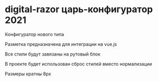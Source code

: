 # digital-razor царь-конфигуратор 2021
Конфигуратор нового типа<br/>

Разметка предназначена для интеграции на vue.js<br/>

Все стили будут завязаны на рутовый блок<br/>

В проекте будет использован сброс стилей вместо нормализации<br/>

Размеры кратны 8px
